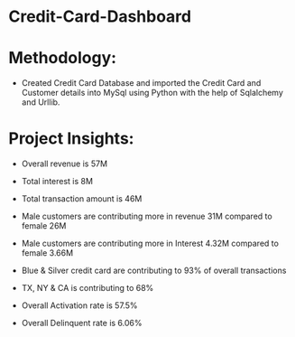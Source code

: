 # Credit-Card-Dashboard

# Methodology:

- Created Credit Card Database and imported the Credit Card and Customer details into MySql using Python with the help of Sqlalchemy and Urllib.

# Project Insights:
- Overall revenue is 57M

- Total interest is 8M

- Total transaction amount is 46M

- Male customers are contributing more in revenue 31M compared to female 26M

- Male customers are contributing more in Interest 4.32M compared to female 3.66M

- Blue & Silver credit card are contributing to 93% of overall transactions

- TX, NY & CA is contributing to 68%

- Overall Activation rate is 57.5%

- Overall Delinquent rate is 6.06%

